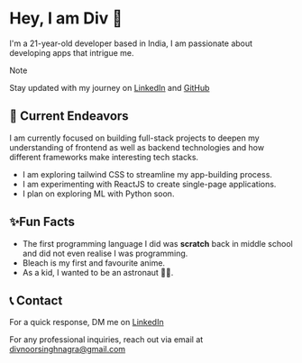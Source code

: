 # Hey, I am Div 👋

I'm a 21-year-old developer based in India, I am passionate about developing apps that intrigue me.

> [!NOTE]
> Stay updated with my journey on [LinkedIn](www.linkedin.com/in/divnoor-singh-nagra) and [GitHub](https://github.com/Divnoor-4602) 

## 🔭 Current Endeavors

I am currently focused on building full-stack projects to deepen my understanding of frontend as well as backend technologies and how different frameworks make interesting tech stacks.

- I am exploring tailwind CSS to streamline my app-building process.
- I am experimenting with ReactJS to create single-page applications.
- I plan on exploring ML with Python soon.

## ✨Fun Facts

- The first programming language I did was **scratch** back in middle school and did not even realise I was programming.
- Bleach is my first and favourite anime.
- As a kid, I wanted to be an astronaut 🧑‍🚀.

## 📞 Contact

For a quick response, DM me on [LinkedIn](www.linkedin.com/in/divnoor-singh-nagra)

For any professional inquiries, reach out via email at divnoorsinghnagra@gmail.com
